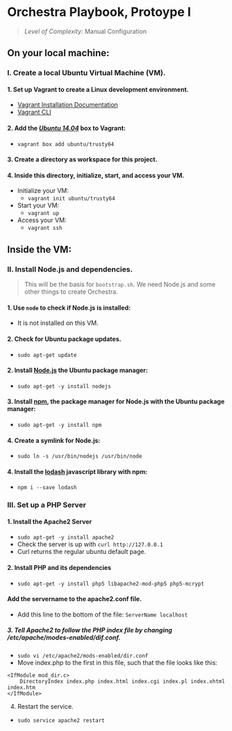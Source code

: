 # Orchestra Playbook, Protoype I
> *Level of Complexity:* Manual Configuration

## On your local machine:

### I. Create a local Ubuntu Virtual Machine (VM).
#### 1. Set up Vagrant to create a Linux development environment.

* [Vagrant Installation Documentation](https://www.vagrantup.com/docs/installation/)
* [Vagrant CLI](https://www.vagrantup.com/docs/cli/) 

#### 2. Add the [_Ubuntu 14.04_]((https://app.vagrantup.com/ubuntu/boxes/trusty64) ) box to Vagrant:
* `vagrant box add ubuntu/trusty64`

#### 3. Create a directory as workspace for this project. 
 
#### 4. Inside this directory, initialize, start, and access your VM.
  * Initialize your VM: 
    *  `vagrant init ubuntu/trusty64`
  * Start your VM:
    *  `vagrant up`
  * Access your VM:
    *  `vagrant ssh`

## Inside the VM:

### II. Install Node.js and dependencies.
> This will be the basis for `bootstrap.sh`. We need Node.js and some other things to create Orchestra.

#### 1. Use `node` to check if Node.js is installed:
* It is not installed on this VM.

#### 2. Check for Ubuntu package updates.
* `sudo apt-get update`
  
#### 2.  Install [Node.js](https://nodejs.org/en/) the Ubuntu package manager:
* `sudo apt-get -y install nodejs`
  
#### 3. Install [npm](https://docs.npmjs.com/), the package manager for Node.js with the Ubuntu package manager:
* `sudo apt-get -y install npm` 

#### 4. Create a symlink for Node.js:
* `sudo ln -s /usr/bin/nodejs /usr/bin/node`

#### 4. Install the [lodash](https://www.npmjs.com/package/lodash) javascript library with npm:
* `npm i --save lodash`

### III. Set up a PHP Server 

#### 1. Install the Apache2 Server
* `sudo apt-get -y install apache2`
* Check the server is up with `curl http://127.0.0.1`
* Curl returns the regular ubuntu default page.

#### 2. Install PHP and its dependencies
* `sudo apt-get -y install php5 libapache2-mod-php5 php5-mcrypt`

#### Add the servername to the apache2.conf file.

* Add this line to the bottom of the file: `ServerName localhost`

##### 3. Tell Apache2 to follow the PHP index file by changing /etc/apache/modes-enabled/dif.conf.
* `sudo vi /etc/apache2/mods-enabled/dir.conf`
* Move index.php to the first in this file, such that the file looks like this: 
```
<IfModule mod_dir.c>
    DirectoryIndex index.php index.html index.cgi index.pl index.xhtml index.htm
</IfModule>
```
4. Restart the service.
* `sudo service apache2 restart`





